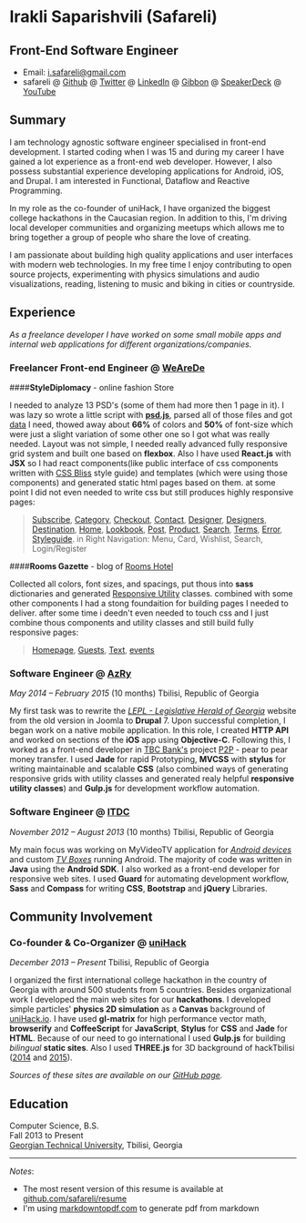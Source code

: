 Irakli Saparishvili (Safareli)
=============

Front-End Software Engineer
-----------------------

- Email: <i.safareli@gmail.com>
- safareli @ [Github](http://github.com/safareli) @ [Twitter](http://twitter.com/safareli) @ [LinkedIn](http://linkedin.com/in/safareli) @ [Gibbon](http://gibbon.co/safareli) @ [SpeakerDeck](http://speakerdeck.com/safareli) @ [YouTube](https://www.youtube.com/user/iSafareli/videos)

## Summary


I am technology agnostic software engineer specialised in front-end development. I started coding when I was 15 and during my career I have gained a lot experience as a front-end web developer. However, I also possess substantial experience developing applications for Android, iOS, and Drupal. I am interested in Functional, Dataflow and Reactive Programming.

In my role as the co-founder of uniHack, I have organized the biggest college hackathons in the Caucasian region. In addition to this, I'm driving local developer communities and organizing meetups which allows me to bring together a group of people who share the love of creating.

I am passionate about building high quality applications and user interfaces with modern web technologies. In my free time I enjoy contributing to open source projects, experimenting with physics simulations and audio visualizations, reading, listening to music and biking in cities or countryside.


## Experience

*As a freelance developer I have worked on some small mobile apps and internal web applications for different organizations/companies.*


### Freelancer Front-end Engineer @ [WeAreDe](http://weare.de.com/)

####**StyleDiplomacy** - online fashion Store

I needed to analyze 13 PSD's (some of them had more then 1 page in it). I was lazy so wrote a little script with **[psd.js](https://github.com/meltingice/psd.js)**, parsed all of those files and got [data](https://gist.github.com/safareli/a939a35f20a40d85199e) I need, thowed away about **66%** of colors and **50%** of font-size which were just a slight variation of some other one so I got what was really needed. Layout was not simple, I needed really advanced fully responsive grid system and built one based on **flexbox**. Also I have used **React.js** with **JSX** so I had react components(like public interface of css components written with [CSS Bliss](https://github.com/gilbox/css-bliss) style guide) and templates (which were using those components) and generated static html pages based on them. at some point I did not even needed to write css but still produces highly responsive pages:
> [Subscribe](https://sandbox.weare.de.com/stylediplomacy/build/),
[Category](https://sandbox.weare.de.com/stylediplomacy/build/category/),
[Checkout](https://sandbox.weare.de.com/stylediplomacy/build/checkout/),
[Contact](https://sandbox.weare.de.com/stylediplomacy/build/contact/),
[Designer](https://sandbox.weare.de.com/stylediplomacy/build/designer/),
[Designers](https://sandbox.weare.de.com/stylediplomacy/build/designers/),
[Destination](https://sandbox.weare.de.com/stylediplomacy/build/destination/),
[Home](https://sandbox.weare.de.com/stylediplomacy/build/home/),
[Lookbook](https://sandbox.weare.de.com/stylediplomacy/build/lookbook/),
[Post](https://sandbox.weare.de.com/stylediplomacy/build/post/),
[Product](https://sandbox.weare.de.com/stylediplomacy/build/product/),
[Search](https://sandbox.weare.de.com/stylediplomacy/build/search/),
[Terms](https://sandbox.weare.de.com/stylediplomacy/build/terms/),
[Error](https://sandbox.weare.de.com/stylediplomacy/build/404/),
[Styleguide](https://sandbox.weare.de.com/stylediplomacy/build/styleguide/).
in Right Navigation: Menu, Card, Wishlist, Search, Login/Register


####**Rooms Gazette** - blog of [Rooms Hotel](http://roomshotels.com/)

Collected all colors, font sizes, and spacings, put thous into **sass** dictionaries and generated [Responsive Utility](https://github.com/safareli/responsive-utils) classes. combined with some other components I had a stong foundaition for building pages I needed to deliver. after some time i deedn't even needed to touch css and I just combine thous components and utility classes and still build fully responsive pages:
> [Homepage](https://sandbox.weare.de.com/roomsgazette/build/), [Guests](https://sandbox.weare.de.com/roomsgazette/build/guests.html), [Text](https://sandbox.weare.de.com/roomsgazette/build/text.html), [events](https://sandbox.weare.de.com/roomsgazette/build/events.html)


### Software Engineer @ [AzRy](http://azry.com/)
*May 2014 – February 2015* (10 months) Tbilisi, Republic of Georgia

My first task was to rewrite the [*LEPL - Legislative Herald of Georgia*](https://matsne.gov.ge) website from the old version in Joomla to **Drupal** 7. Upon successful completion, I began work on a native mobile application. In this role, I created **HTTP API** and worked on sections of the **iOS** app using **Objective-C**. Following this, I worked as a front-end developer in [TBC Bank's](http://tbcbank.ge) project [P2P](https://p2p.ge) - pear to pear money transfer. I used **Jade** for rapid Prototyping, **MVCSS** with **stylus** for writing maintainable and scalable **CSS** (also combined ways of generating responsive grids with utility classes and generated realy helpful **responsive utility classes**) and **Gulp.js** for development workflow automation.

### Software Engineer @ [ITDC](http://itdc.ge/)
*November 2012 – August 2013* (10 months) Tbilisi, Republic of Georgia

My main focus was working on MyVideoTV application for [*Android devices*](https://play.google.com/store/apps/details?id=ge.myvideo.hlsstremreader) and custom [*TV Boxes*](http://www.myvideo.ge/tvbox) running Android. The majority of code was written in **Java** using the **Android SDK**. I also worked as a front-end developer for responsive web sites. I used **Guard** for automating development workflow, **Sass** and **Compass** for writing **CSS**, **Bootstrap** and **jQuery** Libraries.


## Community Involvement

### Co-founder & Co-Organizer @ [uniHack](http://unihack.io)
*December 2013 – Present* Tbilisi, Republic of Georgia

I organized the first international college hackathon in the country of Georgia with around 500 students from 5 countries. Besides organizational work I developed the main web sites for our **hackathons**. I developed simple particles' **physics 2D simulation** as a **Canvas** background of [uniHack.io](http://unihack.io). I have used **gl-matrix** for high performance vector math,  **browserify** and **CoffeeScript** for **JavaScript**, **Stylus** for **CSS** and **Jade** for **HTML**. Because of our need to go international I used  **Gulp.js** for building *bilingual* **static sites**. Also I used **THREE.js** for 3D background of hackTbilisi ([2014](http://2014f.hacktbilisi.com/) and [2015](http://2015f.hacktbilisi.com/)).

*Sources of these sites are available on our [GitHub page](http://github.com/uniHackge).*


## Education

Computer Science, B.S.  
Fall 2013 to Present  
[Georgian Technical University](http://gtu.edu.ge/Eng/), Tbilisi, Georgia



-----------------------

*Notes*:

- The most resent version of this resume is available at [github.com/safareli/resume](https://github.com/safareli/resume)
- I'm using [markdowntopdf.com](http://www.markdowntopdf.com/) to generate pdf from markdown
